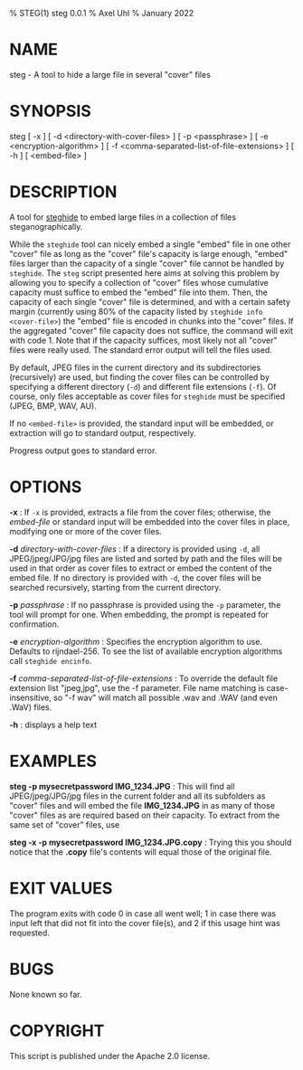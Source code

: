 % STEG(1) steg 0.0.1
% Axel Uhl
% January 2022

# NAME
steg - A tool to hide a large file in several "cover" files

# SYNOPSIS

steg [ -x ] [ -d &lt;directory-with-cover-files&gt; ] [ -p &lt;passphrase&gt; ] [ -e &lt;encryption-algorithm&gt; ] [ -f &lt;comma-separated-list-of-file-extensions&gt; ] [ -h ] [ &lt;embed-file&gt; ]

# DESCRIPTION

A tool for [steghide](http://steghide.sourceforge.net/) to embed large files in a collection of files steganographically.

While the ``steghide`` tool can nicely embed a single "embed" file in one other "cover" file as long as the "cover" file's capacity is large enough, "embed" files larger than the capacity of a single "cover" file cannot be handled by ``steghide``. The ``steg`` script presented here aims at solving this problem by allowing you to specify a collection of "cover" files whose cumulative capacity must suffice to embed the "embed" file into them. Then, the capacity of each single "cover" file is determined, and with a certain safety margin (currently using 80% of the capacity listed by ``steghide info <cover-file>``) the "embed" file is encoded in chunks into the "cover" files. If the aggregated "cover" file capacity does not suffice, the command will exit with code 1. Note that if the capacity suffices, most likely not all "cover" files were really used. The standard error output will tell the files used.

By default, JPEG files in the current directory and its subdirectories (recursively) are used, but finding the cover files can be controlled by specifying a different directory (``-d``) and different file extensions (``-f``). Of course, only files acceptable as cover files for ``steghide`` must be specified (JPEG, BMP, WAV, AU).

If no ``<embed-file>`` is provided, the standard input will be embedded, or extraction will go to standard output, respectively.

Progress output goes to standard error.

# OPTIONS

**-x**
: If ``-x`` is provided, extracts a file from the cover files; otherwise, the _embed-file_ or standard input will be embedded into the cover files in place, modifying one or more of the cover files.

**-d** _directory-with-cover-files_
: If a directory is provided using ``-d``, all JPEG/jpeg/JPG/jpg files are listed and sorted by path and the files will be used in that order as cover files to extract or embed the content of the embed file. If no directory is provided with ``-d``, the cover files will be searched recursively, starting from the current directory.

**-p** _passphrase_
: If no passphrase is provided using the ``-p`` parameter, the tool will prompt for one. When embedding, the prompt is repeated for confirmation.

**-e** _encryption-algorithm_
: Specifies the encryption algorithm to use. Defaults to rijndael-256. To see the list of available encryption algorithms call ``steghide encinfo``.

**-f** _comma-separated-list-of-file-extensions_
: To override the default file extension list "jpeg,jpg", use the -f parameter. File name matching is case-insensitive, so "-f wav" will match all possible .wav and .WAV (and even .WaV) files.


**-h**
: displays a help text

# EXAMPLES

**steg -p mysecretpassword IMG_1234.JPG**
: This will find all JPEG/jpeg/JPG/jpg files in the current folder and all its subfolders as "cover" files and will embed the file **IMG_1234.JPG** in as many of those "cover" files as are required based on their capacity. To extract from the same set of "cover" files, use

**steg -x -p mysecretpassword IMG_1234.JPG.copy**
: Trying this you should notice that the **.copy** file's contents will equal those of the original file.
    
# EXIT VALUES

The program exits with code 0 in case all went well; 1 in case there was input left that did not
fit into the cover file(s), and 2 if this usage hint was requested.

# BUGS

None known so far.

# COPYRIGHT

This script is published under the Apache 2.0 license.

